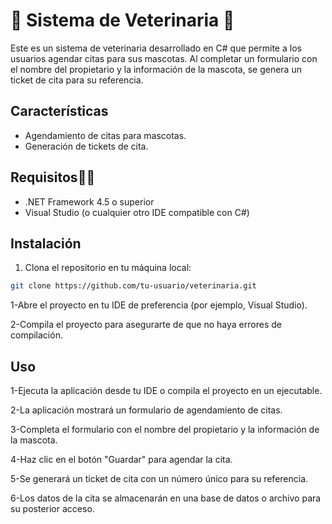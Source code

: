 # 🐶 Sistema de Veterinaria 🐺

Este es un sistema de veterinaria desarrollado en C# que permite a los usuarios agendar citas para sus mascotas. Al completar un formulario con el nombre del propietario y la información de la mascota, se genera un ticket de cita para su referencia.

## Características 

- Agendamiento de citas para mascotas.
- Generación de tickets de cita.

## Requisitos👀🎈

- .NET Framework 4.5 o superior
- Visual Studio (o cualquier otro IDE compatible con C#)

## Instalación

1. Clona el repositorio en tu máquina local:

```bash
git clone https://github.com/tu-usuario/veterinaria.git
```

1-Abre el proyecto en tu IDE de preferencia (por ejemplo, Visual Studio).

2-Compila el proyecto para asegurarte de que no haya errores de compilación.

## Uso
1-Ejecuta la aplicación desde tu IDE o compila el proyecto en un ejecutable.

2-La aplicación mostrará un formulario de agendamiento de citas.

3-Completa el formulario con el nombre del propietario y la información de la mascota.

4-Haz clic en el botón "Guardar" para agendar la cita.

5-Se generará un ticket de cita con un número único para su referencia.

6-Los datos de la cita se almacenarán en una base de datos o archivo para su posterior acceso.
